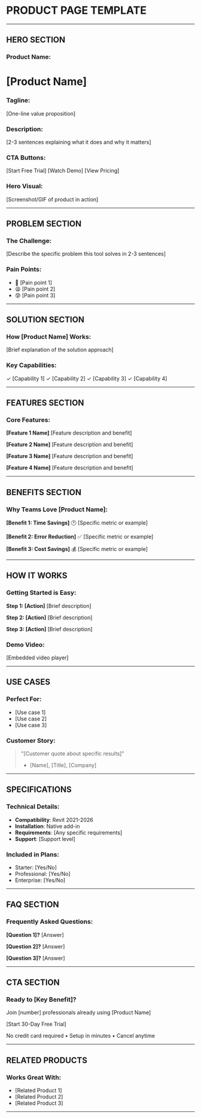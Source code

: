 # PRODUCT PAGE TEMPLATE

---

## HERO SECTION

### Product Name:
# [Product Name]

### Tagline:
[One-line value proposition]

### Description:
[2-3 sentences explaining what it does and why it matters]

### CTA Buttons:
[Start Free Trial] [Watch Demo] [View Pricing]

### Hero Visual:
[Screenshot/GIF of product in action]

---

## PROBLEM SECTION

### The Challenge:
[Describe the specific problem this tool solves in 2-3 sentences]

### Pain Points:
- 😤 [Pain point 1]
- 😫 [Pain point 2]  
- 😰 [Pain point 3]

---

## SOLUTION SECTION

### How [Product Name] Works:
[Brief explanation of the solution approach]

### Key Capabilities:
✓ [Capability 1]
✓ [Capability 2]
✓ [Capability 3]
✓ [Capability 4]

---

## FEATURES SECTION

### Core Features:

**[Feature 1 Name]**
[Feature description and benefit]

**[Feature 2 Name]**
[Feature description and benefit]

**[Feature 3 Name]**
[Feature description and benefit]

**[Feature 4 Name]**
[Feature description and benefit]

---

## BENEFITS SECTION

### Why Teams Love [Product Name]:

**[Benefit 1: Time Savings]**
🕐 [Specific metric or example]

**[Benefit 2: Error Reduction]**
✅ [Specific metric or example]

**[Benefit 3: Cost Savings]**
💰 [Specific metric or example]

---

## HOW IT WORKS

### Getting Started is Easy:

**Step 1: [Action]**
[Brief description]

**Step 2: [Action]**
[Brief description]

**Step 3: [Action]**
[Brief description]

### Demo Video:
[Embedded video player]

---

## USE CASES

### Perfect For:
- [Use case 1]
- [Use case 2]
- [Use case 3]

### Customer Story:
> "[Customer quote about specific results]"
> - [Name], [Title], [Company]

---

## SPECIFICATIONS

### Technical Details:
- **Compatibility**: Revit 2021-2026
- **Installation**: Native add-in
- **Requirements**: [Any specific requirements]
- **Support**: [Support level]

### Included in Plans:
- Starter: [Yes/No]
- Professional: [Yes/No]
- Enterprise: [Yes/No]

---

## FAQ SECTION

### Frequently Asked Questions:

**[Question 1]?**
[Answer]

**[Question 2]?**
[Answer]

**[Question 3]?**
[Answer]

---

## CTA SECTION

### Ready to [Key Benefit]?
Join [number] professionals already using [Product Name]

[Start 30-Day Free Trial]

No credit card required • Setup in minutes • Cancel anytime

---

## RELATED PRODUCTS

### Works Great With:
- [Related Product 1]
- [Related Product 2]
- [Related Product 3]

---